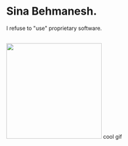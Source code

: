 Sina Behmanesh.
===
I refuse to "use" proprietary software.
<br />
<br />

<img src="https://i.pinimg.com/originals/04/cb/84/04cb84c6aab19604471b75a213c63916.gif" width="250">
cool gif

<br />
